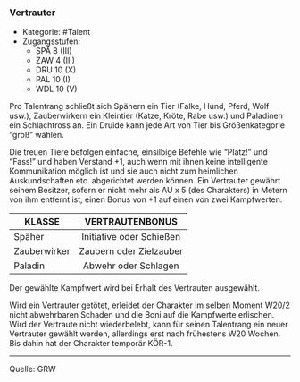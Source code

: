 ### Vertrauter

- Kategorie: #Talent
- Zugangsstufen:
  - SPÄ 8 (III)
  - ZAW 4 (III)
  - DRU 10 (X)
  - PAL 10 (I)
  - WDL 10 (V)

Pro Talentrang schließt sich Spähern ein Tier (Falke, Hund, Pferd, Wolf usw.), Zauberwirkern ein Kleintier (Katze, Kröte, Rabe usw.) und Paladinen ein Schlachtross an. Ein Druide kann jede Art von Tier bis Größenkategorie “groß” wählen.

Die treuen Tiere befolgen einfache, einsilbige Befehle wie “Platz!” und “Fass!” und haben Verstand +1, auch wenn mit ihnen keine intelligente Kommunikation möglich ist und sie auch nicht zum heimlichen Auskundschaften etc. abgerichtet werden können. Ein Vertrauter gewährt seinem Besitzer, sofern er nicht mehr als AU x 5 (des Charakters) in Metern von ihm entfernt ist, einen Bonus von +1 auf einen von zwei Kampfwerten.

| KLASSE       |     VERTRAUTENBONUS      |
| ------------ | :----------------------: |
| Späher       | Initiative oder Schießen |
| Zauberwirker | Zaubern oder Zielzauber  |
| Paladin      |   Abwehr oder Schlagen   |

Der gewählte Kampfwert wird bei Erhalt des Vertrauten ausgewählt.

Wird ein Vertrauter getötet, erleidet der Charakter im selben Moment W20/2 nicht abwehrbaren Schaden und die Boni auf die Kampfwerte erlischen. Wird der Vertraute nicht wiederbelebt, kann für seinen Talentrang ein neuer Vertrauter gewählt werden, allerdings erst nach frühestens W20 Wochen. Bis dahin hat der Charakter temporär KÖR-1.

---

Quelle: GRW
